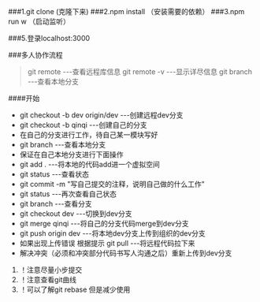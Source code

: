 ###1.git clone (克隆下来)
###2.npm install （安装需要的依赖）
###3.npm run w （启动监听）

###5.登录localhost:3000

###多人协作流程

>git remote  ---查看远程库信息
>git remote -v   ---显示详尽信息
>git branch ---查看本地分支

####开始
* git checkout -b dev origin/dev  ---创建远程dev分支
* git checkout -b  qinqi  ---创建自己的分支
* 在自己的分支进行工作，待自己某一模块写好
* git branch ---查看本地分支
* 保证在自己本地分支进行下面操作
* git add .   ---将本地的代码add进一个虚拟空间
* git status   ---查看状态
* git commit -m "写自己提交的注释，说明自己做的什么工作"
* git status   ---再次查看自己状态
* git branch   ---查看分支
* git checkout dev  ---切换到dev分支
* git merge qinqi   ---将自己的分支代码merge到dev分支
* git push origin dev    ---将本地dev分支上传到组织的dev分支
* 如果出现上传错误  根据提示  git pull ---将远程代码拉下来
* 解决冲突（必须和冲突部分代码书写人沟通之后）重新上传到dev分支

1. ！注意尽量小步提交
2. ！注意查看git曲线
3. ！可以了解git rebase  但是减少使用